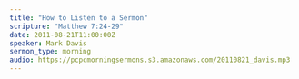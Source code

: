```yaml
---
title: "How to Listen to a Sermon"
scripture: "Matthew 7:24-29"
date: 2011-08-21T11:00:00Z
speaker: Mark Davis
sermon_type: morning
audio: https://pcpcmorningsermons.s3.amazonaws.com/20110821_davis.mp3 
---
```



